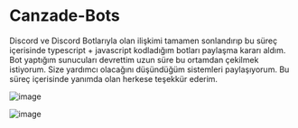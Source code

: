 # Canzade-Bots
Discord ve Discord Botlarıyla olan ilişkimi tamamen sonlandırıp bu süreç içerisinde typescript + javascript kodladığım botları paylaşma kararı aldım. Bot yaptığım sunucuları devrettim uzun süre bu ortamdan çekilmek istiyorum. Size yardımcı olacağını düşündüğüm sistemleri paylaşıyorum. Bu süreç içerisinde yanımda olan herkese teşekkür ederim. <br>

![image](https://user-images.githubusercontent.com/77938499/121354397-8368cd80-c937-11eb-987a-a601b260d023.png)

![image](https://user-images.githubusercontent.com/77938499/121354429-8b287200-c937-11eb-88df-521b8d744326.png)
